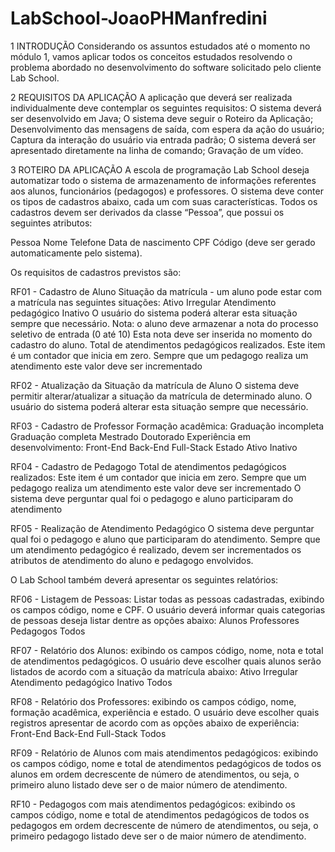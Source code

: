 # LabSchool-JoaoPHManfredini

1 INTRODUÇÃO
Considerando os assuntos estudados até o momento no módulo 1, vamos aplicar todos os conceitos estudados resolvendo o problema abordado no desenvolvimento do software solicitado pelo cliente Lab School.

2 REQUISITOS DA APLICAÇÃO
A aplicação que deverá ser realizada individualmente deve contemplar os seguintes requisitos:
O sistema deverá ser desenvolvido em Java;
O sistema deve seguir o Roteiro da Aplicação;
Desenvolvimento das mensagens de saída, com espera da ação do usuário;
Captura da interação do usuário via entrada padrão;
O sistema deverá ser apresentado diretamente na linha de comando;
Gravação de um vídeo.

3 ROTEIRO DA APLICAÇÃO
A escola de programação Lab School deseja automatizar todo o sistema de armazenamento de informações referentes aos alunos, funcionários (pedagogos) e professores. 
O sistema deve conter os tipos de cadastros abaixo, cada um com suas características. 
Todos os cadastros devem ser derivados da classe “Pessoa”, que possui os seguintes atributos:

Pessoa
Nome
Telefone
Data de nascimento
CPF
Código  (deve ser gerado automaticamente pelo sistema).

Os requisitos de cadastros previstos são:

RF01 - Cadastro de Aluno
Situação da matrícula - um aluno pode estar com a matrícula nas seguintes situações:
Ativo
Irregular
Atendimento pedagógico
Inativo
O usuário do sistema poderá alterar esta situação sempre que necessário.
Nota: o aluno deve armazenar a nota do processo seletivo de entrada (0 até 10)
Esta nota deve ser inserida no momento do cadastro do aluno.
Total de atendimentos pedagógicos realizados.
Este item é um contador que inicia em zero. Sempre que um pedagogo realiza um atendimento este valor deve ser incrementado

RF02 - Atualização da Situação da matrícula de Aluno
O sistema deve permitir alterar/atualizar a situação da matrícula de determinado aluno.
O usuário do sistema poderá alterar esta situação sempre que necessário.

RF03 - Cadastro de Professor
Formação acadêmica:
Graduação incompleta
Graduação completa
Mestrado
Doutorado
Experiência em desenvolvimento:
Front-End
Back-End
Full-Stack
Estado
Ativo
Inativo

RF04 - Cadastro de Pedagogo
Total de atendimentos pedagógicos realizados:
Este item é um contador que inicia em zero. Sempre que um pedagogo realiza um atendimento este valor deve ser incrementado
O sistema deve perguntar qual foi o pedagogo e aluno participaram do atendimento

RF05 - Realização de Atendimento Pedagógico
O sistema deve perguntar qual foi o pedagogo e aluno que participaram do atendimento.
Sempre que um atendimento pedagógico é realizado, devem ser incrementados os atributos de atendimento do aluno e pedagogo envolvidos.

O Lab School também deverá apresentar os seguintes relatórios:

RF06 - Listagem de Pessoas: Listar todas as pessoas cadastradas, exibindo os campos código, nome e CPF. 
O usuário deverá informar quais categorias de pessoas deseja listar dentre as opções abaixo: 
Alunos
Professores
Pedagogos
Todos

RF07 - Relatório dos Alunos: exibindo os campos código, nome, nota e total de atendimentos pedagógicos. 
O usuário deve escolher quais alunos serão listados de acordo com a situação da matrícula abaixo:
Ativo
Irregular
Atendimento pedagógico
Inativo
Todos

RF08 - Relatório dos Professores: exibindo os campos código, nome, formação acadêmica, experiência e estado.
O usuário deve escolher quais registros apresentar de acordo com as opções abaixo de experiência:
Front-End
Back-End
Full-Stack
Todos

RF09 - Relatório de Alunos com mais atendimentos pedagógicos: exibindo os campos código, nome e total de atendimentos pedagógicos de todos os alunos em ordem decrescente de número de atendimentos, ou seja, o primeiro aluno listado deve ser o de maior número de atendimento. 

RF10 - Pedagogos com mais atendimentos pedagógicos: exibindo os campos código, nome e total de atendimentos pedagógicos de todos os pedagogos em ordem decrescente de número de atendimentos, ou seja, o primeiro pedagogo listado deve ser o de maior número de atendimento. 
